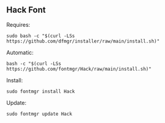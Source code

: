 ## Hack Font  
  
Requires:  

```shell
sudo bash -c "$(curl -LSs https://github.com/dfmgr/installer/raw/main/install.sh)"
```

Automatic:

```shell
bash -c "$(curl -LSs https://github.com/fontmgr/Hack/raw/main/install.sh)"
```

Install:

```shell
sudo fontmgr install Hack
```

Update:

```shell
sudo fontmgr update Hack
```
